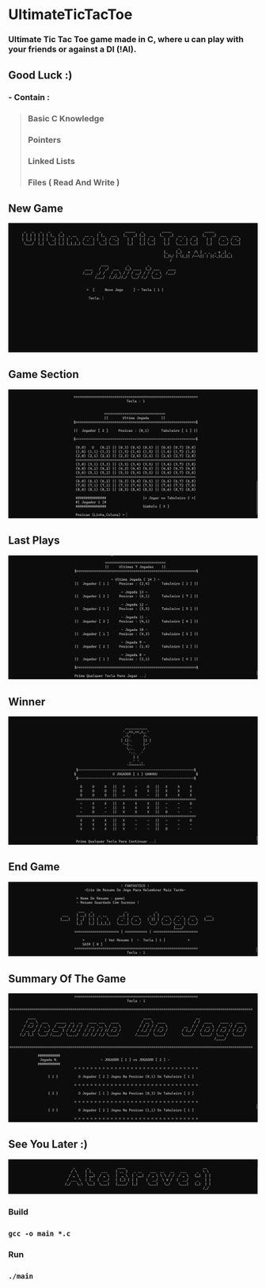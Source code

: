 # UltimateTicTacToe
### Ultimate Tic Tac Toe game made in C, where u can play with your friends or against a DI (!AI).
## Good Luck :)

### - Contain :
> ### Basic C Knowledge
> ### Pointers
> ### Linked Lists
> ### Files ( Read And Write )

## New Game
![](Final%20Project%20Images/HomeSection.png)
## Game Section
![](Final%20Project%20Images/GameSection.png)
## Last Plays
![](Final%20Project%20Images/LastPlaysSection.png)
## Winner
![](Final%20Project%20Images/Winner.png)
## End Game
![](Final%20Project%20Images/EndOfGame.png)
## Summary Of The Game
![](Final%20Project%20Images/ResumeOfTheGame.png)
## See You Later :)
![](Final%20Project%20Images/SeeYouLater.png)

### Build 
### `gcc -o main *.c`
### Run
### `./main`
